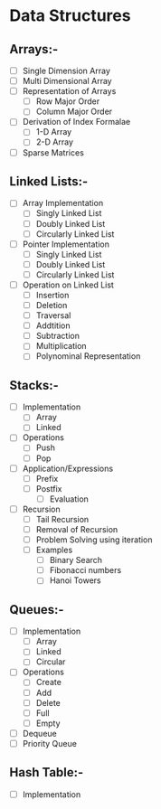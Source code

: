 # Data Structures

## **Arrays:-**

- [ ]  Single Dimension Array
- [ ]  Multi Dimensional Array
- [ ]  Representation of Arrays
    - [ ]  Row Major Order
    - [ ]  Column Major Order
- [ ] Derivation of Index Formalae
    - [ ]  1-D Array
    - [ ]  2-D Array
- [ ] Sparse Matrices

## **Linked Lists:-**

- [ ] Array Implementation
    - [ ] Singly Linked List
    - [ ] Doubly Linked List
    - [ ] Circularly Linked List
- [ ] Pointer Implementation
    - [ ]  Singly Linked List
    - [ ]  Doubly Linked List
    - [ ]  Circularly Linked List
- [ ] Operation on Linked List
    - [ ]  Insertion
    - [ ]  Deletion
    - [ ]  Traversal
    - [ ]  Addtition
    - [ ]  Subtraction
    - [ ]  Multiplication
    - [ ]  Polynominal Representation

## **Stacks:-**

- [ ] Implementation
    - [ ]  Array
    - [ ] Linked
- [ ] Operations
    - [ ] Push
    - [ ] Pop
- [ ] Application/Expressions
    - [ ] Prefix
    - [ ] Postfix
        - [ ] Evaluation
- [ ] Recursion
    - [ ]  Tail Recursion
    - [ ]  Removal of Recursion
    - [ ]  Problem Solving using iteration
    - [ ]  Examples
        - [ ]  Binary Search
        - [ ]  Fibonacci numbers
        - [ ]  Hanoi Towers

## **Queues:-**

- [ ] Implementation
    - [ ] Array
    - [ ] Linked
    - [ ] Circular
- [ ] Operations
    - [ ] Create
    - [ ] Add
    - [ ] Delete
    - [ ] Full
    - [ ] Empty
- [ ] Dequeue
- [ ] Priority Queue

## **Hash Table:-**

- [ ] Implementation
